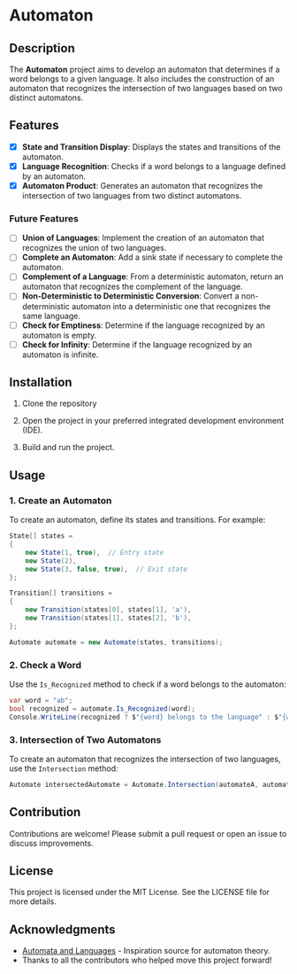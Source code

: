# Automaton

## Description

The **Automaton** project aims to develop an automaton that determines if a word belongs to a given language. It also includes the construction of an automaton that recognizes the intersection of two languages based on two distinct automatons.

## Features

- [x] **State and Transition Display**: Displays the states and transitions of the automaton.
- [x] **Language Recognition**: Checks if a word belongs to a language defined by an automaton.
- [x] **Automaton Product**: Generates an automaton that recognizes the intersection of two languages from two distinct automatons.

### Future Features

- [ ] **Union of Languages**: Implement the creation of an automaton that recognizes the union of two languages.
- [ ] **Complete an Automaton**: Add a sink state if necessary to complete the automaton.
- [ ] **Complement of a Language**: From a deterministic automaton, return an automaton that recognizes the complement of the language.
- [ ] **Non-Deterministic to Deterministic Conversion**: Convert a non-deterministic automaton into a deterministic one that recognizes the same language.
- [ ] **Check for Emptiness**: Determine if the language recognized by an automaton is empty.
- [ ] **Check for Infinity**: Determine if the language recognized by an automaton is infinite.

## Installation

1. Clone the repository

2. Open the project in your preferred integrated development environment (IDE).

3. Build and run the project.

## Usage

### 1. Create an Automaton

To create an automaton, define its states and transitions. For example:

```csharp
State[] states =
{
    new State(1, true),  // Entry state
    new State(2),
    new State(3, false, true),  // Exit state
};

Transition[] transitions =
{
    new Transition(states[0], states[1], 'a'),
    new Transition(states[1], states[2], 'b'),
};

Automate automate = new Automate(states, transitions);
```

### 2. Check a Word

Use the `Is_Recognized` method to check if a word belongs to the automaton:

```csharp
var word = "ab";
bool recognized = automate.Is_Recognized(word);
Console.WriteLine(recognized ? $"{word} belongs to the language" : $"{word} does not belong to the language");
```

### 3. Intersection of Two Automatons

To create an automaton that recognizes the intersection of two languages, use the `Intersection` method:

```csharp
Automate intersectedAutomate = Automate.Intersection(automateA, automateB);
```

## Contribution

Contributions are welcome! Please submit a pull request or open an issue to discuss improvements.

## License

This project is licensed under the MIT License. See the LICENSE file for more details.

## Acknowledgments

- [Automata and Languages](https://en.wikipedia.org/wiki/Finite-state_machine) - Inspiration source for automaton theory.
- Thanks to all the contributors who helped move this project forward!
